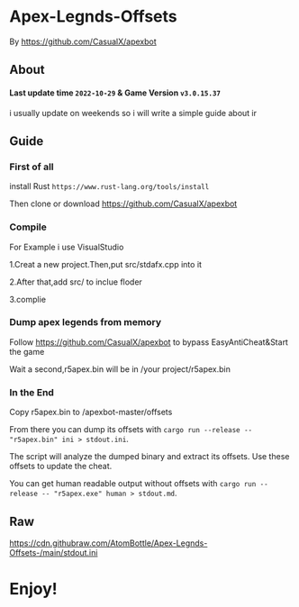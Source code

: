 # Apex-Legnds-Offsets
By https://github.com/CasualX/apexbot

## About 
#### Last update time `2022-10-29` & Game Version `v3.0.15.37`
i usually update on weekends so i will write a simple guide about ir

## Guide
### First of all
install Rust `https://www.rust-lang.org/tools/install` <p>
Then clone or download  https://github.com/CasualX/apexbot
  
### Compile
For Example i use VisualStudio<p>
1.Creat a new project.Then,put src/stdafx.cpp into it<p>
2.After that,add src/ to inclue floder<p>
3.complie
### Dump apex legends from memory  
Follow https://github.com/CasualX/apexbot to bypass EasyAntiCheat&Start the game<p>
Wait a second,r5apex.bin will be in /your project/r5apex.bin
### In the End
Copy r5apex.bin to /apexbot-master/offsets<p>
From there you can dump its offsets with `cargo run --release -- "r5apex.bin" ini > stdout.ini`. <p>
The script will analyze the dumped binary and extract its offsets. Use these offsets to update the cheat. <p>
You can get human readable output without offsets with `cargo run --release -- "r5apex.exe" human > stdout.md`.
## Raw
https://cdn.githubraw.com/AtomBottle/Apex-Legnds-Offsets-/main/stdout.ini
<h1>Enjoy!
  
